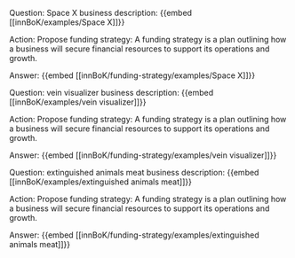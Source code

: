 Question: Space X business description:
{{embed [[innBoK/examples/Space X]]}}

Action: Propose funding strategy: A funding strategy is a plan outlining how a business will secure financial resources to support its operations and growth.

Answer:
{{embed [[innBoK/funding-strategy/examples/Space X]]}}

Question: vein visualizer business description:
{{embed [[innBoK/examples/vein visualizer]]}}

Action: Propose funding strategy: A funding strategy is a plan outlining how a business will secure financial resources to support its operations and growth.

Answer:
{{embed [[innBoK/funding-strategy/examples/vein visualizer]]}}

Question: extinguished animals meat business description:
{{embed [[innBoK/examples/extinguished animals meat]]}}

Action: Propose funding strategy: A funding strategy is a plan outlining how a business will secure financial resources to support its operations and growth.

Answer:
{{embed [[innBoK/funding-strategy/examples/extinguished animals meat]]}}



